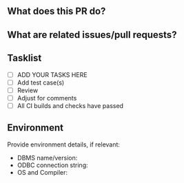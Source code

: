 ## What does this PR do?

## What are related issues/pull requests?

## Tasklist

 - [ ] ADD YOUR TASKS HERE
 - [ ] Add test case(s)
 - [ ] Review
 - [ ] Adjust for comments
 - [ ] All CI builds and checks have passed

## Environment

Provide environment details, if relevant:

* DBMS name/version:
* ODBC connection string:
* OS and Compiler:
